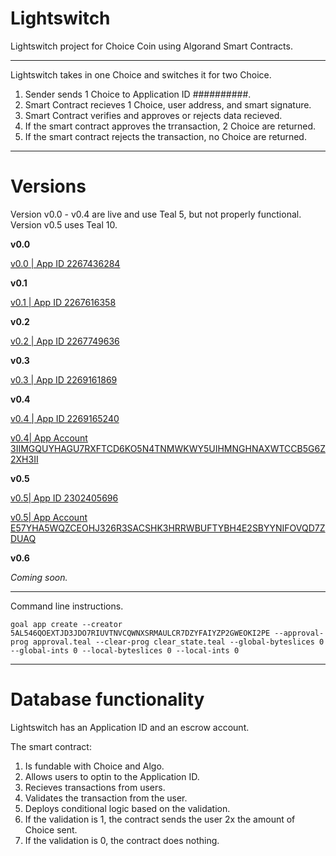 # Lightswitch

Lightswitch project for Choice Coin using Algorand Smart Contracts.

____________________________________________________________
Lightswitch takes in one Choice and switches it for two Choice.

1. Sender sends 1 Choice to Application ID ##########.
2. Smart Contract recieves 1 Choice, user address, and smart signature.
3. Smart Contract verifies and approves or rejects data recieved.
4. If the smart contract approves the trransaction, 2 Choice are returned.
5. If the smart contract rejects the transaction, no Choice are returned.

____________________________________________________________
# Versions

Version v0.0 - v0.4 are live and use Teal 5, but not properly functional. Version v0.5 uses Teal 10.

**v0.0**

[v0.0 | App ID 2267436284](https://allo.info/application/2267436284)

**v0.1**

[v0.1 | App ID 2267616358](https://allo.info/application/2267616358)

**v0.2**

[v0.2 | App ID 2267749636](https://allo.info/application/2267749636)

**v0.3**

[v0.3 | App ID 2269161869](https://allo.info/application/2269161869)

**v0.4**

[v0.4 | App ID 2269165240](https://allo.info/application/2269165240)

[v0.4| App Account 3IIMGQUYHAGU7RXFTCD6KO5N4TNMWKWY5UIHMNGHNAXWTCCB5G6Z2XH3II](https://allo.info/account/3IIMGQUYHAGU7RXFTCD6KO5N4TNMWKWY5UIHMNGHNAXWTCCB5G6Z2XH3II)

**v0.5**

[v0.5| App ID 2302405696](https://allo.info/application/2302405696)

[v0.5| App Account E57YHA5WQZCEOHJ326R3SACSHK3HRRWBUFTYBH4E2SBYYNIFOVQD7ZDUAQ](https://allo.info/account/E57YHA5WQZCEOHJ326R3SACSHK3HRRWBUFTYBH4E2SBYYNIFOVQD7ZDUAQ)

**v0.6**

*Coming soon.*
____________________________________________________________

Command line instructions.

```
goal app create --creator 5AL546QOEXTJD3JDO7RIUVTNVCQWNXSRMAULCR7DZYFAIYZP2GWEOKI2PE --approval-prog approval.teal --clear-prog clear_state.teal --global-byteslices 0 --global-ints 0 --local-byteslices 0 --local-ints 0
```
____________________________________________________________

# Database functionality

Lightswitch has an Application ID and an escrow account.

The smart contract:
1. Is fundable with Choice and Algo.
2. Allows users to optin to the Application ID.
3. Recieves transactions from users.
4. Validates the transaction from the user.
5. Deploys conditional logic based on the validation.
6. If the validation is 1, the contract sends the user 2x the amount of Choice sent.
7. If the validation is 0, the contract does nothing.




